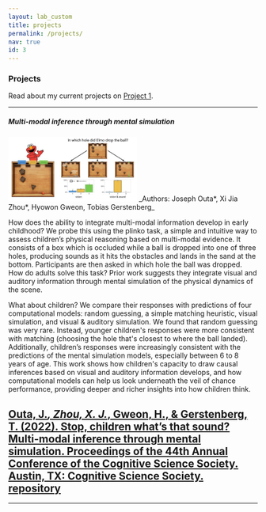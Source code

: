```yaml
---
layout: lab_custom
title: projects
permalink: /projects/
nav: true
id: 3
---
```


### __Projects__
Read about my current projects on
[Project 1](#Multi-modal-inference-through-mental-simulation).

---

##### __Multi-modal inference through mental simulation__
<img class="fig" src="/images/projects/plinko-kids.jpeg" width="260">
_Authors: Joseph Outa*, Xi Jia Zhou*, Hyowon Gweon, Tobias Gerstenberg_


How does the ability to integrate multi-modal information develop in early childhood? We probe this using the plinko task, a simple and intuitive way to assess children’s physical reasoning based on multi-modal evidence. It consists of a box which is occluded while a ball is dropped into one of three holes, producing sounds as it hits the obstacles and lands in the sand at the bottom. Participants are then asked in which hole the ball was dropped. How do adults solve this task? Prior work suggests they integrate visual and auditory information through mental simulation of the physical dynamics of the scene.

What about children? We compare their responses with predictions of four computational models: random guessing, a simple matching heuristic, visual simulation, and visual & auditory simulation. We found that random guessing was very rare. Instead, younger children's responses were more consistent with matching (choosing the hole that's closest to where the ball landed). Additionally, children’s responses were increasingly consistent with the predictions of the mental simulation models, especially between 6 to 8 years of age. This work shows how children's capacity to draw causal inferences based on visual and auditory information develops, and how computational models can help us look underneath the veil of chance performance, providing deeper and richer insights into how children think. 

[Outa, J.*, Zhou, X. J.*, Gweon, H., & Gerstenberg, T. (2022). Stop, children what’s that sound? Multi-modal inference through mental simulation. Proceedings of the 44th Annual Conference of the Cognitive Science Society. Austin, TX: Cognitive Science Society.](https://escholarship.org/uc/item/0jb2c02j) [repository](https://github.com/cicl-stanford/whats-that-sound)
---


---



